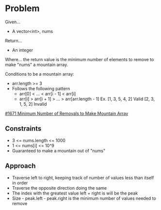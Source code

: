 
# Problem
Given...
- A vector\<int>, nums

Return...
- An integer

Where...
the return value is the minimum number of elements to remove to make "nums" a
mountain array.

Conditions to be a mountain array:
- arr.length >= 3
- Follows the following pattern
    - arr\[0] < ... < arr\[i - 1] < arr\[i]
    - arr\[i] > arr\[i + 1] > ... > arr\[arr.length - 1]
Ex. \[1, 3, 5, 4, 2] Valid
    \[2, 3, 1, 5, 2] Invalid

[#1671 Minimum Number of Removals to Make Mountain Array](https://leetcode.com/problems/minimum-number-of-removals-to-make-mountain-array/description/)

## Constraints
- 3 <= nums.length <= 1000
- 1 <= nums\[i] <= 10^9
- Guaranteed to make a mountain out of "nums"

## Approach
- Traverse left to right, keeping track of number of values less than itself in order
- Traverse the opposite direction doing the same
- The index with the greatest value left + right is will be the peak
- Size - peak.left - peak.right is the minimum number of values needed to remove

